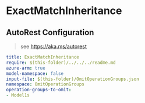 # ExactMatchInheritance

## AutoRest Configuration

> see https://aka.ms/autorest

``` yaml
title: ExactMatchInheritance
require: $(this-folder)/../../../readme.md
azure-arm: true
model-namespace: false
input-file: $(this-folder)/OmitOperationGroups.json
namespace: OmitOperationGroups
operation-groups-to-omit:
- Model1s
```
